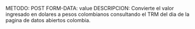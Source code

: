 METODO: POST
FORM-DATA: value
DESCRIPCION: Convierte el valor ingresado en dolares a pesos colombianos consultando el TRM del dia de la pagina de datos abiertos colombia.
